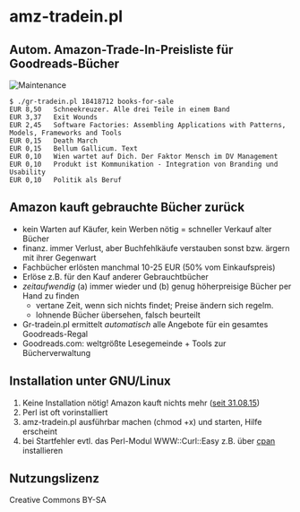 # amz-tradein.pl

## Autom. Amazon-Trade-In-Preisliste für Goodreads-Bücher

![Maintenance](https://img.shields.io/maintenance/yes/2015.svg)

```
$ ./gr-tradein.pl 18418712 books-for-sale
EUR 8,50   Schneekreuzer. Alle drei Teile in einem Band
EUR 3,37   Exit Wounds
EUR 2,45   Software Factories: Assembling Applications with Patterns, Models, Frameworks and Tools
EUR 0,15   Death March
EUR 0,15   Bellum Gallicum. Text
EUR 0,10   Wien wartet auf Dich. Der Faktor Mensch im DV Management
EUR 0,10   Produkt ist Kommunikation - Integration von Branding und Usability
EUR 0,10   Politik als Beruf
```

## Amazon kauft gebrauchte Bücher zurück
- kein Warten auf Käufer, kein Werben nötig = schneller Verkauf alter Bücher
- finanz. immer Verlust, aber Buchfehlkäufe verstauben sonst bzw. ärgern mit ihrer Gegenwart
- Fachbücher erlösten manchmal 10-25 EUR (50% vom Einkaufspreis)
- Erlöse z.B. für den Kauf anderer Gebrauchtbücher
- _zeitaufwendig_ (a) immer wieder und (b) genug höherpreisige Bücher per Hand zu finden
  - vertane Zeit, wenn sich nichts findet; Preise ändern sich regelm.
  - lohnende Bücher übersehen, falsch beurteilt
- Gr-tradein.pl ermittelt _automatisch_ alle Angebote für ein gesamtes Goodreads-Regal
- Goodreads.com: weltgrößte Lesegemeinde + Tools zur Bücherverwaltung


## Installation unter GNU/Linux
1. Keine Installation nötig! Amazon kauft nichts mehr ([seit 31.08.15](https://www.amazon.de/gp/browse/ref=trdrt_conf_exodus?ie=UTF8&node=4455884031))
2. Perl ist oft vorinstalliert
3. amz-tradein.pl ausführbar machen (chmod +x) und starten, Hilfe erscheint
4. bei Startfehler evtl. das Perl-Modul WWW::Curl::Easy z.B. über [cpan](http://perl.about.com/od/packagesmodules/qt/perlcpan.htm) installieren


## Nutzungslizenz
Creative Commons BY-SA


